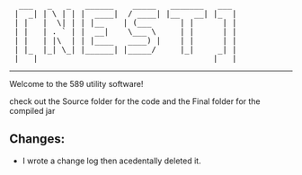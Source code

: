 <pre>
  ___   _   _   ______    _____   _______   ___ 
 |  _| | \ | | |  ____|  / ____| |__   __| |_  |
 | |   |  \| | | |__    | (___      | |      | |
 | |   | . ` | |  __|    \___ \     | |      | |
 | |   | |\  | | |____   ____) |    | |      | |
 | |_  |_| \_| |______| |_____/     |_|     _| |
 |___|                                     |___|
</pre>
------------------------------------------------

Welcome to the 589 utility software!

check out the Source folder for the code and the Final folder for the compiled jar

## Changes:

 - I wrote a change log then acedentally deleted it.  